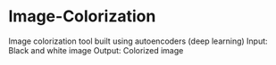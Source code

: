 # Image-Colorization

Image colorization tool built using autoencoders (deep learning)
Input: Black and white image 
Output: Colorized image
